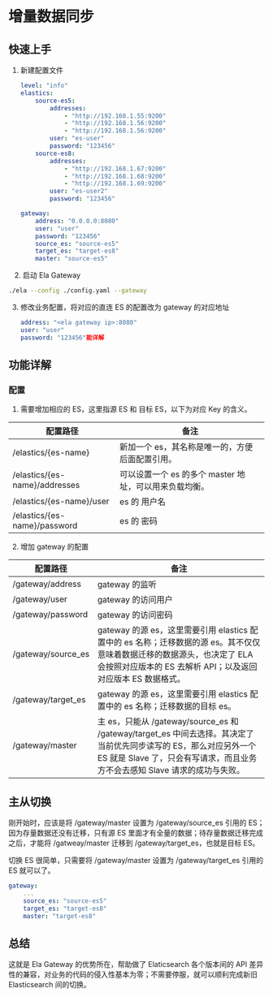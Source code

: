 # 增量数据同步

## 快速上手

1. 新建配置文件
   
   ```yaml
   level: "info"
   elastics:
       source-es5:
           addresses:
               - "http://192.168.1.55:9200"
               - "http://192.168.1.56:9200"
               - "http://192.168.1.56:9200"
           user: "es-user"
           password: "123456"
       source-es8:
           addresses:
               - "http://192.168.1.67:9200"
               - "http://192.168.1.68:9200"
               - "http://192.168.1.69:9200"
           user: "es-user2"
           password: "123456"
   
   gateway:
       address: "0.0.0.0:8080"
       user: "user"
       password: "123456"
       source_es: "source-es5"
       target_es: "target-es8"
       master: "source-es5"
   ```

   2. 启动 Ela Gateway

```bash
./ela --config ./config.yaml --gateway
```

3. 修改业务配置，将对应的直连 ES 的配置改为 gateway 的对应地址
   
   ```yaml
   address: "<ela gateway ip>:8080"
   user: "user"
   password: "123456"能详解
   ```

## 功能详解

### 配置

1. 需要增加相应的 ES，这里指源 ES 和 目标 ES，以下为对应 Key 的含义。

| 配置路径                          | 备注                                |
| ----------------------------- | --------------------------------- |
| /elastics/{es-name}           | 新加一个 es，其名称是唯一的，方便后面配置引用。         |
| /elastics/{es-name}/addresses | 可以设置一个 es 的多个 master 地址，可以用来负载均衡。 |
| /elastics/{es-name}/user      | es 的 用户名                          |
| /elastics/{es-name}/password  | es 的 密码                           |

2. 增加 gateway 的配置

| 配置路径               | 备注                                                                                                                               |
| ------------------ | -------------------------------------------------------------------------------------------------------------------------------- |
| /gateway/address   | gateway 的监听                                                                                                                      |
| /gateway/user      | gateway 的访问用户                                                                                                                    |
| /gateway/password  | gateway 的访问密码                                                                                                                    |
| /gateway/source_es | gateway 的源 es，这里需要引用 elastics 配置中的 es 名称；迁移数据的源 es。其不仅仅意味着数据迁移的数据源头，也决定了 ELA 会按照对应版本的 ES 去解析 API；以及返回对应版本 ES 数据格式。               |
| /gateway/target_es | gateway 的源 es，这里需要引用 elastics 配置中的 es 名称；迁移数据的目标 es。                                                                             |
| /gateway/master    | 主 es，只能从 /gateway/source_es 和 /gateway/target_es 中间去选择。其决定了当前优先同步读写的 ES，那么对应另外一个 ES 就是 Slave 了，只会有写请求，而且业务方不会去感知 Slave 请求的成功与失败。 |

## 主从切换

刚开始时，应该是将 /gateway/master 设置为 /gateway/source_es 引用的 ES；因为存量数据还没有迁移，只有源 ES 里面才有全量的数据；待存量数据迁移完成之后，才能将 /gatweay/master 迁移到 /gateway/target_es，也就是目标 ES。

切换 ES 很简单，只需要将 /gateway/master 设置为 /gateway/target_es 引用的 ES 就可以了。

```yaml
gateway:
    ...
    source_es: "source-es5"
    target_es: "target-es8"
    master: "target-es8"
```

## 总结

这就是 Ela Gateway 的优势所在，帮助做了 Elaticsearch 各个版本间的 API 差异性的兼容，对业务的代码的侵入性基本为零；不需要停服，就可以顺利完成新旧 Elasticsearch 间的切换。